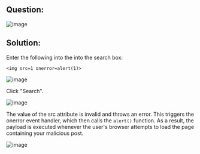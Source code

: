 ## Question:

![image](https://github.com/Nifalnasar/Portswigger-Labs/assets/141356053/27526234-f3e1-4ec3-b153-18f17c108bcb)

## Solution:

Enter the following into the into the search box:

```<img src=1 onerror=alert(1)>```

![image](https://github.com/Nifalnasar/Portswigger-Labs/assets/141356053/a2e873fc-2a40-4832-af12-cf871cb08f8d)

Click "Search".

![image](https://github.com/Nifalnasar/Portswigger-Labs/assets/141356053/beac5fbf-05de-44b6-af45-dc59907ebf9f)

The value of the src attribute is invalid and throws an error. This triggers the onerror event handler, which then calls the ```alert()``` function. As a result, the payload is executed whenever the user's browser attempts to load the page containing your malicious post.

![image](https://github.com/Nifalnasar/Portswigger-Labs/assets/141356053/7770c7ee-6283-4e72-9238-aefd3f7ca88a)
